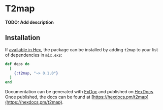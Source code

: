# T2map

**TODO: Add description**

## Installation

If [available in Hex](https://hex.pm/docs/publish), the package can be installed
by adding `t2map` to your list of dependencies in `mix.exs`:

```elixir
def deps do
  [
    {:t2map, "~> 0.1.0"}
  ]
end
```

Documentation can be generated with [ExDoc](https://github.com/elixir-lang/ex_doc)
and published on [HexDocs](https://hexdocs.pm). Once published, the docs can
be found at [https://hexdocs.pm/t2map](https://hexdocs.pm/t2map).

